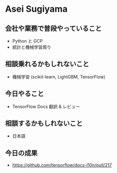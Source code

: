 # Asei Sugiyama

## 会社や業務で普段やっていること

- Python と GCP
- 統計と機械学習周り

## 相談乗れるかもしれないこと

- 機械学習 (scikit-learn, LightGBM, TensorFlow)

## 今日やること

- TensorFlow Docs 翻訳 & レビュー

## 相談するかもしれないこと

- 日本語

## 今日の成果

- https://github.com/tensorflow/docs-l10n/pull/217
